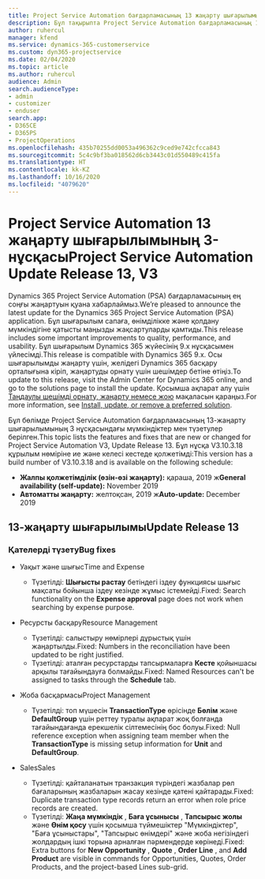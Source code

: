 ```yaml
---
title: Project Service Automation бағдарламасының 13 жаңарту шығарылымы 3-нұсқасындағы жаңалықтар немесе өзгерістер
description: Бұл тақырыпта Project Service Automation бағдарламасының 13-жаңарту шығарылымының 3 нұсқасындағы жаңалықтар туралы ақпарат беріледі.
author: ruhercul
manager: kfend
ms.service: dynamics-365-customerservice
ms.custom: dyn365-projectservice
ms.date: 02/04/2020
ms.topic: article
ms.author: ruhercul
audience: Admin
search.audienceType:
- admin
- customizer
- enduser
search.app:
- D365CE
- D365PS
- ProjectOperations
ms.openlocfilehash: 435b70255dd0053a496362c9ced9e742cfcca843
ms.sourcegitcommit: 5c4c9bf3ba018562d6cb3443c01d550489c415fa
ms.translationtype: HT
ms.contentlocale: kk-KZ
ms.lasthandoff: 10/16/2020
ms.locfileid: "4079620"
---
```

# <a name="project-service-automation-update-release-13-v3"></a><span data-ttu-id="22251-103">Project Service Automation 13 жаңарту шығарылымының 3-нұсқасы</span><span class="sxs-lookup"><span data-stu-id="22251-103">Project Service Automation Update Release 13, V3</span></span>
<span data-ttu-id="22251-104">Dynamics 365 Project Service Automation (PSA) бағдарламасының ең соңғы жаңартуын қуана хабарлаймыз.</span><span class="sxs-lookup"><span data-stu-id="22251-104">We’re pleased to announce the latest update for the Dynamics 365 Project Service Automation (PSA) application.</span></span> <span data-ttu-id="22251-105">Бұл шығарылым сапаға, өнімділікке және қолдану мүмкіндігіне қатысты маңызды жақсартуларды қамтиды.</span><span class="sxs-lookup"><span data-stu-id="22251-105">This release includes some important improvements to quality, performance, and usability.</span></span> <span data-ttu-id="22251-106">Бұл шығарылым Dynamics 365 жүйесінің 9.x нұсқасымен үйлесімді.</span><span class="sxs-lookup"><span data-stu-id="22251-106">This release is compatible with Dynamics 365 9.x.</span></span> <span data-ttu-id="22251-107">Осы шығарылымды жаңарту үшін, желідегі Dynamics 365 басқару орталығына кіріп, жаңартуды орнату үшін шешімдер бетіне өтіңіз.</span><span class="sxs-lookup"><span data-stu-id="22251-107">To update to this release, visit the Admin Center for Dynamics 365 online, and go to the solutions page to install the update.</span></span> <span data-ttu-id="22251-108">Қосымша ақпарат алу үшін [Таңдаулы шешімді орнату, жаңарту немесе жою](https://docs.microsoft.com/power-platform/admin/install-remove-preferred-solution) мақаласын қараңыз.</span><span class="sxs-lookup"><span data-stu-id="22251-108">For more information, see [Install, update, or remove a preferred solution](https://docs.microsoft.com/power-platform/admin/install-remove-preferred-solution).</span></span>

<span data-ttu-id="22251-109">Бұл бөлімде Project Service Automation бағдарламасының 13-жаңарту шығарылымының 3 нұсқасындағы мүмкіндіктер мен түзетулер берілген.</span><span class="sxs-lookup"><span data-stu-id="22251-109">This topic lists the features and fixes that are new or changed for Project Service Automation V3, Update Release 13.</span></span> <span data-ttu-id="22251-110">Бұл нұсқа V3.10.3.18 құрылым нөміріне ие және келесі кестеде қолжетімді:</span><span class="sxs-lookup"><span data-stu-id="22251-110">This version has a build number of V3.10.3.18 and is available on the following schedule:</span></span>

- <span data-ttu-id="22251-111">**Жалпы қолжетімділік (өзін-өзі жаңарту):** қараша, 2019 ж</span><span class="sxs-lookup"><span data-stu-id="22251-111">**General availability (self-update):** November 2019</span></span>
- <span data-ttu-id="22251-112">**Автоматты жаңарту:** желтоқсан, 2019 ж</span><span class="sxs-lookup"><span data-stu-id="22251-112">**Auto-update:** December 2019</span></span>


## <a name="update-release-13"></a><span data-ttu-id="22251-113">13-жаңарту шығарылымы</span><span class="sxs-lookup"><span data-stu-id="22251-113">Update Release 13</span></span> 

### <a name="bug-fixes"></a><span data-ttu-id="22251-114">Қателерді түзету</span><span class="sxs-lookup"><span data-stu-id="22251-114">Bug fixes</span></span>

- <span data-ttu-id="22251-115">Уақыт және шығыс</span><span class="sxs-lookup"><span data-stu-id="22251-115">Time and Expense</span></span>

     - <span data-ttu-id="22251-116">Түзетілді: **Шығысты растау** бетіндегі іздеу функциясы шығыс мақсаты бойынша іздеу кезінде жұмыс істемейді.</span><span class="sxs-lookup"><span data-stu-id="22251-116">Fixed: Search functionality on the **Expense approval** page does not work when searching by expense purpose.</span></span>

- <span data-ttu-id="22251-117">Ресурсты басқару</span><span class="sxs-lookup"><span data-stu-id="22251-117">Resource Management</span></span>

     - <span data-ttu-id="22251-118">Түзетілді: салыстыру нөмірлері дұрыстық үшін жаңартылды.</span><span class="sxs-lookup"><span data-stu-id="22251-118">Fixed: Numbers in the reconciliation have been updated to be right justified.</span></span>
     - <span data-ttu-id="22251-119">Түзетілді: аталған ресурстарды тапсырмаларға **Кесте** қойыншасы арқылы тағайындауға болмайды.</span><span class="sxs-lookup"><span data-stu-id="22251-119">Fixed: Named Resources can't be assigned to tasks through the **Schedule** tab.</span></span>

- <span data-ttu-id="22251-120">Жоба басқармасы</span><span class="sxs-lookup"><span data-stu-id="22251-120">Project Management</span></span>

     - <span data-ttu-id="22251-121">Түзетілді: топ мүшесін **TransactionType** өрісінде **Бөлім** және **DefaultGroup** үшін реттеу туралы ақпарат жоқ болғанда тағайындағанда ерекшелік сілтемесінің бос болуы.</span><span class="sxs-lookup"><span data-stu-id="22251-121">Fixed: Null reference exception when assigning team member when the **TransactionType** is missing setup information for **Unit** and **DefaultGroup**.</span></span>

- <span data-ttu-id="22251-122">Sales</span><span class="sxs-lookup"><span data-stu-id="22251-122">Sales</span></span>

     - <span data-ttu-id="22251-123">Түзетілді: қайталанатын транзакция түріндегі жазбалар рөл бағаларының жазбаларын жасау кезінде қатені қайтарады.</span><span class="sxs-lookup"><span data-stu-id="22251-123">Fixed: Duplicate transaction type records return an error when role price records are created.</span></span>
     - <span data-ttu-id="22251-124">Түзетілді: **Жаңа мүмкіндік** , **Баға ұсынысы** , **Тапсырыс жолы** және **Өнім қосу** үшін қосымша түймешіктер "Мүмкіндіктер", "Баға ұсыныстары", "Тапсырыс өнімдері" және жоба негізіндегі жолдардың ішкі торына арналған пәрмендерде көрінеді.</span><span class="sxs-lookup"><span data-stu-id="22251-124">Fixed: Extra buttons for **New Opportunity** , **Quote** , **Order Line** , and **Add Product** are visible in commands for Opportunities, Quotes, Order Products, and the project-based Lines sub-grid.</span></span>


